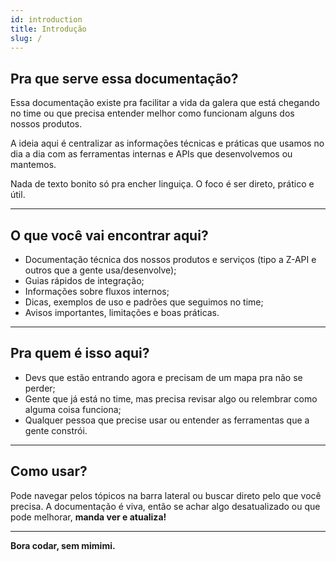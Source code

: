 ```yaml
---
id: introduction
title: Introdução
slug: /
---
```


## Pra que serve essa documentação?

Essa documentação existe pra facilitar a vida da galera que está chegando no time ou que precisa entender melhor como funcionam alguns dos nossos produtos.

A ideia aqui é centralizar as informações técnicas e práticas que usamos no dia a dia com as ferramentas internas e APIs que desenvolvemos ou mantemos.

Nada de texto bonito só pra encher linguiça. O foco é ser direto, prático e útil.

---

## O que você vai encontrar aqui?

- Documentação técnica dos nossos produtos e serviços (tipo a Z-API e outros que a gente usa/desenvolve);
- Guias rápidos de integração;
- Informações sobre fluxos internos;
- Dicas, exemplos de uso e padrões que seguimos no time;
- Avisos importantes, limitações e boas práticas.

---

## Pra quem é isso aqui?

- Devs que estão entrando agora e precisam de um mapa pra não se perder;
- Gente que já está no time, mas precisa revisar algo ou relembrar como alguma coisa funciona;
- Qualquer pessoa que precise usar ou entender as ferramentas que a gente constrói.

---

## Como usar?

Pode navegar pelos tópicos na barra lateral ou buscar direto pelo que você precisa. A documentação é viva, então se achar algo desatualizado ou que pode melhorar, **manda ver e atualiza!**

---

**Bora codar, sem mimimi.**
